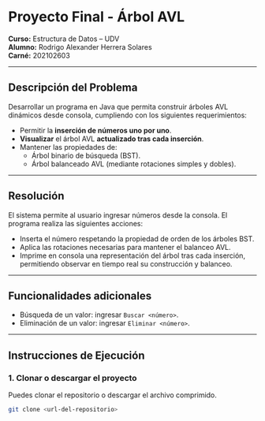 # Proyecto Final - Árbol AVL  
**Curso:** Estructura de Datos – UDV  
**Alumno:** Rodrigo Alexander Herrera Solares  
**Carné:** 202102603  

---

## Descripción del Problema

Desarrollar un programa en Java que permita construir árboles AVL dinámicos desde consola, cumpliendo con los siguientes requerimientos:

- Permitir la **inserción de números uno por uno**.
- **Visualizar** el árbol AVL **actualizado tras cada inserción**.
- Mantener las propiedades de:
  - Árbol binario de búsqueda (BST).
  - Árbol balanceado AVL (mediante rotaciones simples y dobles).

---

## Resolución

El sistema permite al usuario ingresar números desde la consola. El programa realiza las siguientes acciones:

- Inserta el número respetando la propiedad de orden de los árboles BST.
- Aplica las rotaciones necesarias para mantener el balanceo AVL.
- Imprime en consola una representación del árbol tras cada inserción, permitiendo observar en tiempo real su construcción y balanceo.

---

## Funcionalidades adicionales

- Búsqueda de un valor: ingresar `Buscar <número>`.
- Eliminación de un valor: ingresar `Eliminar <número>`.

---

## Instrucciones de Ejecución

### 1. Clonar o descargar el proyecto

Puedes clonar el repositorio o descargar el archivo comprimido.

```bash
git clone <url-del-repositorio>
